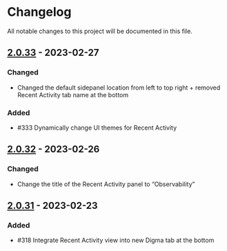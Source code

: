 # Changelog
All notable changes to this project will be documented in this file.

## [2.0.33] - 2023-02-27
### Changed
- Changed the default sidepanel location from left to top right + removed Recent Activity tab name at the bottom

### Added
- #333 Dynamically change UI themes for Recent Activity

## [2.0.32] - 2023-02-26
### Changed
- Change the title of the Recent Activity panel to “Observability”

## [2.0.31] - 2023-02-23
### Added
- #318 Integrate Recent Activity view into new Digma tab at the bottom

[2.0.31]: https://github.com/digma-ai/digma-intellij-plugin/compare/v2.0.30...v2.0.31
[2.0.32]: https://github.com/digma-ai/digma-intellij-plugin/compare/v2.0.31...v2.0.32
[2.0.33]: https://github.com/digma-ai/digma-intellij-plugin/compare/v2.0.32...v2.0.33
[Unreleased]: https://github.com/digma-ai/digma-intellij-plugin/compare/v2.0.33...HEAD